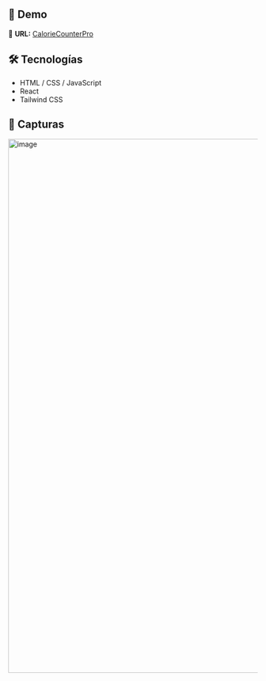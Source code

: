 ## 🚀 Demo
🔗 **URL:** [CalorieCounterPro](https://caloriecounterpro.netlify.app)

## 🛠️ Tecnologías
- HTML / CSS / JavaScript
- React
- Tailwind CSS

## 📸 Capturas
<img width="1919" height="1079" alt="image" src="https://github.com/user-attachments/assets/4dcbb6ef-396e-42e1-b287-53394ec6208f" />
